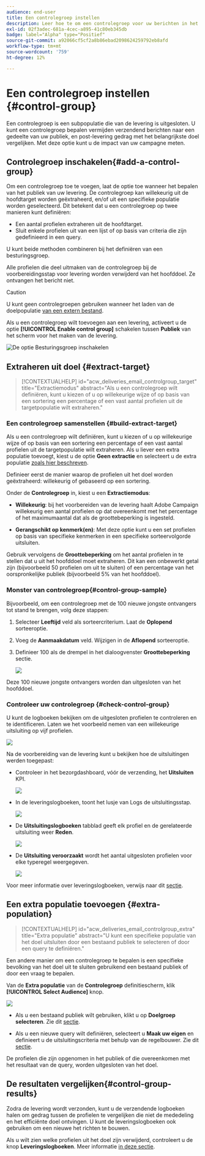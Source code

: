 ```yaml
---
audience: end-user
title: Een controlegroep instellen
description: Leer hoe te om een controlegroep voor uw berichten in het Web UI van de Campagne te plaatsen
exl-id: 02f3adec-681a-4cec-a895-41c80eb345db
badge: label="Alpha" type="Positief"
source-git-commit: a92066cf5cf2a8b86ebad2098624259792eb8afd
workflow-type: tm+mt
source-wordcount: '759'
ht-degree: 12%

---
```


# Een controlegroep instellen {#control-group}

Een controlegroep is een subpopulatie die van de levering is uitgesloten. U kunt een controlegroep bepalen vermijden verzendend berichten naar een gedeelte van uw publiek, en post-levering gedrag met het belangrijkste doel vergelijken. Met deze optie kunt u de impact van uw campagne meten.

## Controlegroep inschakelen{#add-a-control-group}

Om een controlegroep toe te voegen, laat de optie toe wanneer het bepalen van het publiek van uw levering. De controlegroep kan willekeurig uit de hoofdtarget worden geëxtraheerd, en/of uit een specifieke populatie worden geselecteerd. Dit betekent dat u een controlegroep op twee manieren kunt definiëren:

* Een aantal profielen extraheren uit de hoofdtarget.
* Sluit enkele profielen uit van een lijst of op basis van criteria die zijn gedefinieerd in een query.

U kunt beide methoden combineren bij het definiëren van een besturingsgroep.

Alle profielen die deel uitmaken van de controlegroep bij de voorbereidingsstap voor levering worden verwijderd van het hoofddoel. Ze ontvangen het bericht niet.

>[!CAUTION]
>
>U kunt geen controlegroepen gebruiken wanneer het laden van de doelpopulatie [van een extern bestand](file-audience.md).

Als u een controlegroep wilt toevoegen aan een levering, activeert u de optie **[!UICONTROL Enable control group]** schakelen tussen **Publiek** van het scherm voor het maken van de levering.

![De optie Besturingsgroep inschakelen](assets/control-group1.png)


## Extraheren uit doel {#extract-target}

>[!CONTEXTUALHELP]
>id="acw_deliveries_email_controlgroup_target"
>title="Extractiemodus"
>abstract="Als u een controlegroep wilt definiëren, kunt u kiezen of u op willekeurige wijze of op basis van een sortering een percentage of een vast aantal profielen uit de targetpopulatie wilt extraheren."


### Een controlegroep samenstellen {#build-extract-target}

Als u een controlegroep wilt definiëren, kunt u kiezen of u op willekeurige wijze of op basis van een sortering een percentage of een vast aantal profielen uit de targetpopulatie wilt extraheren. Als u liever een extra populatie toevoegt, kiest u de optie **Geen extractie** en selecteert u de extra populatie [zoals hier beschreven](#extra-population).

Definieer eerst de manier waarop de profielen uit het doel worden geëxtraheerd: willekeurig of gebaseerd op een sortering.

Onder de **Controlegroep** in, kiest u een **Extractiemodus**:

* **Willekeurig**: bij het voorbereiden van de levering haalt Adobe Campaign willekeurig een aantal profielen op dat overeenkomt met het percentage of het maximumaantal dat als de groottebeperking is ingesteld.

* **Gerangschikt op kenmerk(en)**: Met deze optie kunt u een set profielen op basis van specifieke kenmerken in een specifieke sorteervolgorde uitsluiten.


Gebruik vervolgens de **Groottebeperking** om het aantal profielen in te stellen dat u uit het hoofddoel moet extraheren. Dit kan een onbewerkt getal zijn (bijvoorbeeld 50 profielen om uit te sluiten) of een percentage van het oorspronkelijke publiek (bijvoorbeeld 5% van het hoofddoel).


### Monster van controlegroep{#control-group-sample}

Bijvoorbeeld, om een controlegroep met de 100 nieuwe jongste ontvangers tot stand te brengen, volg deze stappen:

1. Selecteer **Leeftijd** veld als sorteercriterium. Laat de **Oplopend** sorteeroptie.
1. Voeg de **Aanmaakdatum** veld. Wijzigen in de **Aflopend** sorteeroptie.
1. Definieer 100 als de drempel in het dialoogvenster **Groottebeperking** sectie.

   ![](assets/control-group2.png)

Deze 100 nieuwe jongste ontvangers worden dan uitgesloten van het hoofddoel.

### Controleer uw controlegroep {#check-control-group}

U kunt de logboeken bekijken om de uitgesloten profielen te controleren en te identificeren. Laten we het voorbeeld nemen van een willekeurige uitsluiting op vijf profielen.

![](assets/control-group4.png)

Na de voorbereiding van de levering kunt u bekijken hoe de uitsluitingen werden toegepast:

* Controleer in het bezorgdashboard, vóór de verzending, het **Uitsluiten** KPI.

   ![](assets/control-group5.png)

* In de leveringslogboeken, toont het lusje van Logs de uitsluitingsstap.

   ![](assets/control-group-sample-logs.png)


* De **Uitsluitingslogboeken** tabblad geeft elk profiel en de gerelateerde uitsluiting weer **Reden**.

   ![](assets/control-group6.png)

* De **Uitsluiting veroorzaakt** wordt het aantal uitgesloten profielen voor elke typeregel weergegeven.

   ![](assets/control-group7.png)

Voor meer informatie over leveringslogboeken, verwijs naar dit [sectie](../monitor/delivery-logs.md).

## Een extra populatie toevoegen {#extra-population}

>[!CONTEXTUALHELP]
>id="acw_deliveries_email_controlgroup_extra"
>title="Extra populatie"
>abstract="U kunt een specifieke populatie van het doel uitsluiten door een bestaand publiek te selecteren of door een query te definiëren."

Een andere manier om een controlegroep te bepalen is een specifieke bevolking van het doel uit te sluiten gebruikend een bestaand publiek of door een vraag te bepalen.

Van de **Extra populatie** van de **Controlegroep** definitiescherm, klik **[!UICONTROL Select Audience]** knop.

![](assets/control-group3.png)

* Als u een bestaand publiek wilt gebruiken, klikt u op **Doelgroep selecteren**. Zie dit [sectie](add-audience.md).

* Als u een nieuwe query wilt definiëren, selecteert u **Maak uw eigen** en definieert u de uitsluitingscriteria met behulp van de regelbouwer. Zie dit [sectie](segment-builder.md).

De profielen die zijn opgenomen in het publiek of die overeenkomen met het resultaat van de query, worden uitgesloten van het doel.

## De resultaten vergelijken{#control-group-results}

Zodra de levering wordt verzonden, kunt u de verzendende logboeken halen om gedrag tussen de profielen te vergelijken die niet de mededeling en het efficiënte doel ontvingen. U kunt de leveringslogboeken ook gebruiken om een nieuwe het richten te bouwen.

Als u wilt zien welke profielen uit het doel zijn verwijderd, controleert u de knop **Leveringslogboeken**. Meer informatie [in deze sectie](#check-control-group).


